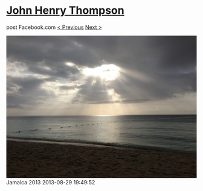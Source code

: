 # [John Henry Thompson](../README.md)
post Facebook.com
[< Previous](2013-08-29-6.md) [Next >](2013-08-29-8.md)

[![](../media/2013-08-29/Jamaica-2018.jpg)](../README.md)
Jamaica 2013
2013-08-29 19:49:52
